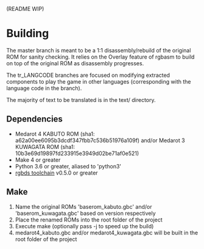 (README WIP)

# Building

The master branch is meant to be a 1:1 disassembly/rebuild of the original ROM for sanity checking. It relies on the Overlay feature of rgbasm to build on top of the original ROM as disassembly progresses.

The tr_LANGCODE branches are focused on modifying extracted components to play the game in other languages (corresponding with the language code in the branch).

The majority of text to be translated is in the text/ directory. 

## Dependencies

* Medarot 4 KABUTO ROM (sha1: a62a00ee6095b3dcdf347fbb7c536b51976a109f) and/or Medarot 3 KUWAGATA ROM (sha1: 10b3e69d19897fd233915e3949d02be71af0e521)
* Make 4 or greater
* Python 3.6 or greater, aliased to 'python3'
* [rgbds toolchain](https://github.com/rednex/rgbds) v0.5.0 or greater

## Make

1. Name the original ROMs 'baserom_kabuto.gbc' and/or 'baserom_kuwagata.gbc' based on version respectively
1. Place the renamed ROMs into the root folder of the project
1. Execute make (optionally pass -j to speed up the build)
1. medarot4_kabuto.gbc and/or medarot4_kuwagata.gbc will be built in the root folder of the project